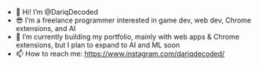 - 👋 Hi! I’m @DariqDecoded
- 😎 I’m a freelance programmer interested in game dev, web dev, Chrome extensions, and AI
- 🌱 I’m currently building my portfolio, mainly with web apps & Chrome extensions, but I plan to expand to AI and ML soon
- 📫 How to reach me: https://www.instagram.com/dariqdecoded/

<!---
DariqDecoded/DariqDecoded is a ✨ special ✨ repository because its `README.md` (this file) appears on your GitHub profile.
You can click the Preview link to take a look at your changes.
--->
